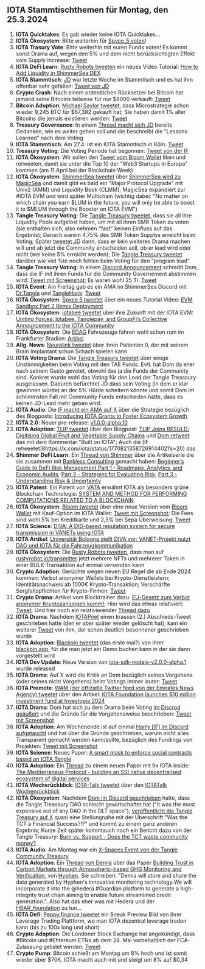 ## IOTA Stammtischthemen für Montag, den 25.3.2024

1. **IOTA Quicktakes**: Es gab wieder keine IOTA Quicktakes...
2. **IOTA Ökosystem**: Bitte weiterhin für [Spyce_5 voten](https://x.com/SPYCE_5/status/1769698564161048634?s=20)!
3. **IOTA Trasury Vote**: Bitte weiterhin mit euren Funds voten! Es kommt sonst Drama auf, wegen den 5% und dem nicht berücksichtigten Effekt vom Supply Increase: [Tweet](https://x.com/TangleTreasury/status/1770061348031930853?s=20)
4. **IOTA DeFi Learn**: [Rusty Robots tweeten](https://x.com/RustyRobotCC/status/1770017474060181606?s=20) ein neues Video Tutorial: [How to Add Liquidity in ShimmerSea DEX](https://www.youtube.com/watch?v=6V2lLHfyH74&t=1s)
5. **IOTA Stammtisch**: [JD](https://twitter.com/Deep_Sea_Iotan) war letzte Woche im Stammtisch und es hat ihm offenbar sehr gefallen: [Tweet von JD](https://x.com/Deep_Sea_Iotan/status/1769924014535823657?s=20)
6. **Crypto Crash**: Nach einem ordentlichen Rücksetzer bei Bitcoin hat jemand seine Bitcoins teilwese für nur $8000 verkauft: [Tweet](https://x.com/Ashcryptoreal/status/1769927827875406232?s=20)
7. **Bitcoin Adoption**: [Michael Saylor tweetet](https://x.com/saylor/status/1770061111146033385?s=20), dass Microstrategie schon wieder 9,245 BTC für $67,382 gekauft hat; Sie haben damit 1% aller Bitcoins die jemals existieren werden: [Tweet](https://x.com/BTC_Archive/status/1770066351513653665?s=20)
8. **Treasury Governance**: In einem [Thread macht sich JD](https://x.com/Deep_Sea_Iotan/status/1770079971790184469?s=20) bereits Gedanken, wie es weiter gehen soll und die beschreibt die "Lessons Learned" nach dem Voting
9. **IOTA Stammtisch**: Am 27.4. ist ein IOTA Stammtisch in Köln: [Tweet](https://x.com/sciascma/status/1770073951923839049?s=20)
10. **Treasury Voting**: Die Voting Periode hat begonnen: [Tweet von der IF](https://x.com/iota/status/1770087838597423494?s=20)
11. **IOTA Ökosystem**: Wir sollen den [Tweet vom Bloom Wallet](https://x.com/bloomwalletio/status/1770093317667070311?s=20) liken und retweeten, damit sie unter die Top 10 der "Web3 Startups in Europa" kommen (am 11.April bei der Blockchain Week)
12. **IOTA Ökosystem**: [ShimmerSea tweetet](https://x.com/ShimmerSeaDEX/status/1770339862287094223?s=20) über [ShimmerSea wird zu MagicSea](https://medium.com/@shimmerseadefi/magicsea-42cdbf2d86db) und damit gibt es bald ein "Major Protocol Upgrade" mit Univ2 (AMM) und Liquidity Book (CLMM); MagicSea expandiert zur #IOTA EVM und wird später Multichain (wichtig dabei: "No matter on which chain you earn $LUM in the future, you will only be able to boost it to $MLUM through the Booster on IOTA EVM")
13. **Tangle Treasury Voting**: Die [Tangle Treasury tweetet](https://x.com/TangleTreasury/status/1770319059403313551?s=20), dass sie all ihre Liquidity Pools aufgelöst haben, um mit all ihren SMR Token zu voten (sie enthalten sich, also nehmen "fast" keinen Einfluss auf das Ergebnis); Danach warem 4,75% des SMR Token Supplys erreicht beim Voting; Später [tweetet JD](https://x.com/Deep_Sea_Iotan/status/1770818500296114438?s=20) dann, dass er kein weiteres Drama machen will und ab jetzt die Community entscheiden soll, ob er lead wird oder nicht (wei keine 5% erreicht werden); Die [Tangle Treasury tweetet](https://x.com/TangleTreasury/status/1770819360459800732?s=20) darüber wie viel %te noch fehlen beim Voting für den "program lead"
14. **Tangle Treasury Voting**: In einem [Discord Announcement](https://discord.com/channels/397872799483428865/398069502060789761/1219917062424625253) schreibt Dom, dass die IF mit ihren Funds für die Community Governement abstimmen wird: [Tweet mit Screenshot](https://x.com/IotaPoet/status/1770363562579431876?s=20); Es waren wohl 25 Ti: [Tweet](https://x.com/IotaPoet/status/1770376744870044109?s=20)
15. **IOTA Event**: Am Freitag gab es ein AMA im ShimmerSea Discord mit [Dr.Tangle](https://twitter.com/dr_tangle) und [TangleHank](https://twitter.com/TangleHank): [Tweet](https://x.com/Vrom14286662/status/1770468731921043825?s=20)
16. **IOTA Ökosystem**: [Spyce 5 tweetet](https://x.com/SPYCE_5/status/1770455768208175608?s=20) über ein neues Tutorial Video: [EVM Sandbox Part 2 Remix Deployment](https://www.youtube.com/watch?v=BwSB8pEREQE)
17. **IOTA Ökosystem**: [iotabee tweetet](https://x.com/iotabee/status/1770466860263240064?s=20) über ihre Zukunft mit der IOTA EVM: [Uniting Forces: Iotabee, Tanglepay, and GroupFi’s Collective Announcement to the IOTA Community](https://medium.com/@iotabee/uniting-forces-iotabee-tanglepay-and-groupfis-collective-announcement-to-the-iota-community-4f2ff5d29016)
18. **IOTA Ökosystem**: Die [EDAG](https://twitter.com/EDAGGroup) Fahrezeuge fahren wohl schon rum im Frankfurter Stadion: [Artikel](https://www.ffh.de/nachrichten/hessen/rhein-main/395680-deutsche-bank-park-autonome-autos-am-stadion-von-eintracht-frankfurt.html)
19. **Allg. News**: [Neuralink tweetet](https://x.com/neuralink/status/1770563939413496146?s=20) über ihren Patienten 0, der mit seinem Brain Implantant schon Schach spielen kann
20. **IOTA Voting Drama**: Die [Tangle Treasury tweetet](https://x.com/TangleTreasury/status/1770539252071252457?s=20) über einige Unstimmigkeiten beim Voting mit den TAE Funds. Evtl. hat Dom da eher nach seinem Gusto gevotet, obwohl das ja die Funds der Community sind. Konkret wurde wohl das Voting für den Lead der Tangle Treassury ausgelassen. Dadurch befürchtet JD dass sein Voting (in dem er klar gewinnen würde) an der 5% Hürde scheitern könnte und somit Dom im schlimmsten Fall mit Community Funds entschieden hätte, dass es keinen JD-Lead mehr geben wird. 
21. **IOTA Audio**: Die [IF macht ein AMA auf X](https://x.com/iota/status/1770495519653036370?s=20) über die Strategie bezüglich des Blogposts: [Introducing IOTA Grants to Foster Ecosystem Growth](https://blog.iota.org/introducing-iota-grants/)
22. **IOTA 2.0**: Neuer pre-release: [v1.0.0-alpha.10](https://github.com/iotaledger/iota-core/releases/tag/v1.0.0-alpha.10)
23. **IOTA Adoption**: [TLIP tweetet](https://x.com/TLIP_io/status/1770775822556610954?s=20) über den Blogpost: [TLIP Joins RESULD: Digitising Global Fruit and Vegetable Supply Chains](https://medium.com/@tlip.io/tlip-joins-resuld-digitising-global-fruit-and-vegetable-supply-chains-23d7eb4929ba) und [Dom retweet](https://x.com/DomSchiener/status/1770804644597334227?s=20) das mit dem Kommentar "Built on IOTA"; Auch die [IF retweetet]8https://x.com/iota/status/1770821358726914402?s=20) das
24. **Shimmer DeFi Learn**: Ein [Thread von Shimmer](https://x.com/shimmernet/status/1770812613884023056?s=20) über die Artikelserie die sie zusammen mit [Bankless Consulting](https://twitter.com/banklessconsult) gemacht haben: [Beginner’s Guide to DeFi Risk Management Part 1 - Roadmaps, Analytics, and Economic Audits](https://blog.shimmer.network/beginners-guide-risk-management-1/); [Part 2 - Strategies for Evaluating Risk](https://blog.shimmer.network/beginners-guide-risk-management-1/); [Part 3 - Understanding Risk & Uncertainty](https://blog.shimmer.network/beginners-guide-risk-management-1/)
25. **IOTA Patent**: Ein Patent von [VATA](https://twitter.com/varta_ag) erwähnt IOTA als besonders grüne Blockchain Technologie: [SYSTEM AND METHOD FOR PERFORMING COMPUTATIONS RELATED TO A BLOCKCHAIN](https://worldwide.espacenet.com/patent/search/family/083508717/publication/EP4336773A1?q=pn%3DEP4336773A1)
26. **IOTA Ökosystem**: [Bloom tweetet](https://x.com/bloomwalletio/status/1770901960973062248?s=20) über eine neue Version vom [Bloom Wallet](https://bloomwallet.io/) mit Kauf-Option im IOTA Wallet: [Tweet mit Screenshot](https://x.com/Vrom14286662/status/1770922183906242594?s=20); Die Fees sind wohl 5% bei Kreditkarte und 2,5% bei Sepa Überweisung: [Tweet](https://x.com/c_varley/status/1771135933011710435?s=20)
27. **IOTA Science**: [DIVA: A DID-based reputation system for secure transmission in VANETs using IOTA](https://www.sciencedirect.com/science/article/pii/S1389128624001646)
28. **IOTA Artikel**: [Universität Bologna stellt DIVA vor: VANET-Projekt nutzt DAG und IOTA für die Fahrzeugkommunikation](https://www.crypto-news-flash.com/de/universitaet-bologna-stellt-diva-vor-vanet-projekt-nutzt-dag-und-iota-fuer-die-fahrzeugkommunikation/)
29. **IOTA Ökosystem**: Die [Rusty Robots tweeten](https://x.com/RustyRobotCC/status/1770934516342763862?s=20), dass man auf [rustyrobot.io/transmitter](https://www.rustyrobot.io/transmitter) jetzt mehrere NFTs und mehrerer Token in einer BULK-Transaktion auf einmal versenden kann
30. **Crypto Adoption**: Gerüchte wegen neuen EU Regel die ab Ende 2024 kommen: Verbot anonymer Wallets bei Krypto-Dienstleistern; Identitätsnachweis ab 1000€ Krypto-Transaktion; Verschärfte Sorgfaltspflichten für Krypto-Firmen: [Tweet](https://x.com/hoss_crypto/status/1771172809311474163?s=20)
31. **Crypto Drama**: Artikel vom Blocktrainer dazu: [EU-Gesetz zum Verbot anonymer Kryptozahlungen kommt](https://www.blocktrainer.de/eu-gesetz-zum-verbot-anonymer-kryptozahlungen-kommt/#:~:text=Am%2019.%20M%C3%A4rz%202024%20haben,Gegenstimmen%20und%20f%C3%BCnf%20Enthaltungen%20gab.); Hier wird das etwas relativiert: [Tweet](https://x.com/paddi_hansen/status/1771597759923073237?s=20); Und hier noch ein relativierender [Thread dazu](https://x.com/paddi_hansen/status/1771929859704389954?s=20)
32. **IOTA Drama**: Nachdem [IOTAPoet](https://twitter.com/IotaPoet) einen krassen (2.) Abschieds-Tweet geschrieben hatte (den er aber später wieder gelöscht hat), kam ein weiterer [Tweet](https://x.com/IotaPoet/status/1771165842538910079?s=20) von ihm, der schon deutlich besonnener geschrieben wurde
33. **IOTA Adoption**: [Blackpin tweetet](https://x.com/BLACKPIN_GmbH/status/1771461618003534294?s=20) (das erste mal?) von ihrer [blackpin.app](https://www.blackpin.app/eng/contact), für die man jetzt ein Demo buchen kann in der sie dann vorgestellt wird
34. **IOTA Dev Update**: Neue Version von [iota-sdk-nodejs-v2.0.0-alpha.1]([iota-sdk-nodejs-v2.0.0-alpha.1](https://github.com/iotaledger/iota-sdk/releases/tag/iota-sdk-nodejs-v2.0.0-alpha.1)https://github.com/iotaledger/iota-sdk/releases/tag/iota-sdk-nodejs-v2.0.0-alpha.1) wurde released
35. **IOTA Drama**: Auf X wird die Kritik an Dom bezüglich seines Vorgehens (oder seines nicht Vorgehens) beim Votings immer lauter: [Tweet](https://x.com/DigidusPrime/status/1771552446546084012?s=20)
36. **IOTA Promote**: [WAM (der offizielle Twitter feed von der Emirates News Agency) tweetet](https://x.com/WAMNEWS_ENG/status/1771815881321979931?s=20) über den Artikel: [IOTA Foundation launches $10 million investment fund at Investopia 2024](https://wam.ae/a/13tweyy)
37. **IOTA Drama**: Dom hat sich zu dem Drama beim Voting [im Discrod geäußert](https://discord.com/channels/397872799483428865/839927402242637834/1221349432503566416) und die Gründe für die Vorgehensweise beschrieben: [Tweet mit Screenshot](https://x.com/GeckoFlyingHigh/status/1771802253470437693?s=20)
38. **IOTA Adoption**: Am Wochenende ist auf einmal [Harry [IF] im Discord aufgetaucht](https://discord.com/channels/397872799483428865/738665041217323068/1221508763534626816) und hat über die Gründe geschrieben, warum nicht alles Transparent gemacht werden kann/sollte, bezüglich des Fundings von Projekten: [Tweet mit Screenshot](https://x.com/GeckoFlyingHigh/status/1771820541542068351?s=20)
39. **IOTA Science**: Neues Paper: [A smart mask to enforce social contracts based on IOTA Tangle](https://journals.plos.org/plosone/article?id=10.1371/journal.pone.0292850)
40. **IOTA Adoption**: Ein [Thread](https://x.com/Salimasbegum/status/1771887253402357915?s=20) zu einem neuen Paper mit 9x IOTA inside: [The Mediterraneus Protocol - building an SSI native decentralised ecosystem of digital services](https://arxiv.org/pdf/2403.13510.pdf)
41. **IOTA Wocherückblick**: [IOTA-Talk tweetet](https://x.com/Iota_Talk_/status/1771829512436597128?s=20) über den [IOTATalk Wochenrückblick](https://www.iota-talk.com/index.php?article/378-wochenr%C3%BCckblick-vom-17-bis-23-m%C3%A4rz-2024/)
42. **IOTA Ökosystem**: Nachdem [Dom im Discord geschrieben](https://discord.com/channels/397872799483428865/738665041217323068/1221457855090135180) hatte, dass die Tangle Treassury DAO schlecht gewirtschaftet hat ("it was the most expensive out of any DAO in the DLT space"), [veröffentlicht die Tangle Treasury auf X](https://x.com/TangleTreasury/status/1771943417737547833?s=20) quasi eine Stellungnahe mit der Überschrift "Was the TCT a Financial Success?!?" und kommt zu einem ganz anderen Ergebnis; Kurze Zeit später kommtauch noch ein Bericht dazu von der Tangle Treasury: [Burn vs. Support - Does the TCT waste community money?](https://x.com/TangleTreasury/status/1771986702631903664?s=20)
43. **IOTA Audio**: Am Montag war ein [X-Spaces Event von der Tangle Community Treasury](https://x.com/KryptoniteAli/status/1772279018252824756?s=20)
44. **IOTA Adoption**: Ein [Thread von Demia](https://x.com/_Demia/status/1772277608270422517?s=20) über das Paper [Building Trust in Carbon Markets through Atmospheric-based GHG Monitoring and Verification,]() von [Hyphen](https://twitter.com/HYPHEN_AG). Sie schreiben: "Demia will store and share the data generated by Hyphen's innovative monitoring technology.We will incorporate it into the  @hedera #Guardian platform to generate a high-integrity trust chain aiming to enable future streamlined credit generation.". Also hat das eher was mit Hedera und der [HBAR_foundation](https://twitter.com/HBAR_foundation) zu tun...
45. **IOTA Defi**: [Peppy.finance tweetet](https://x.com/Peppy_finance/status/1772158796917314037?s=20) ein Sneak Preview Bild von ihrer Leverage Trading Plattform, wo man IOTA dezentral leverage traden kann (bis zu 100x long und short)
46. **Crypto Adoption**: Die Londoner Stock Exchange hat angekündigt, dass #Bitcoin und #Ehtereum ETNs ab dem 28. Mai vorbehaltlich der FCA-Zulassung gelistet werden: [Tweet](https://x.com/FurkanCCTV/status/1772303256003149997?s=20)
47. **Crypto Pump**: Bitcoin schießt am Montag um 8% hoch und ist somit wieder über $70K. IOTA macht auch mit und steigt um 8% auf $0,34
